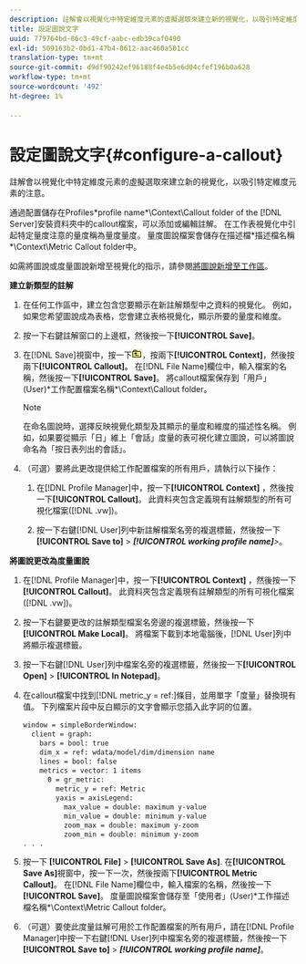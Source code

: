 ```yaml
---
description: 註解會以視覺化中特定維度元素的虛擬選取來建立新的視覺化，以吸引特定維度元素的注意。
title: 設定圖說文字
uuid: 779764bd-86c3-49cf-aabc-edb39caf0490
exl-id: 509163b2-0bd1-47b4-8612-aac460a501cc
translation-type: tm+mt
source-git-commit: d9df90242ef96188f4e4b5e6d04cfef196b0a628
workflow-type: tm+mt
source-wordcount: '492'
ht-degree: 1%

---
```


# 設定圖說文字{#configure-a-callout}

註解會以視覺化中特定維度元素的虛擬選取來建立新的視覺化，以吸引特定維度元素的注意。

通過配置儲存在Profiles\*profile name*\Context\Callout folder of the [!DNL Server]安裝資料夾中的callout檔案，可以添加或編輯註解。 在工作表視覺化中引起特定量度注意的量度稱為量度量度。 量度圖說檔案會儲存在描述檔\*描述檔名稱*\Context\Metric Callout folder中。

如需將圖說或度量圖說新增至視覺化的指示，請參閱[將圖說新增至工作區](../../../home/c-get-started/c-vis/c-call-wkspc.md#concept-212b09e763044d938987b4a9c658adc0)。

**建立新類型的註解**

1. 在任何工作區中，建立包含您要顯示在新註解類型中之資料的視覺化。 例如，如果您希望圖說成為表格，您會建立表格視覺化，顯示所要的量度和維度。
1. 按一下右鍵註解窗口的上邊框，然後按一下&#x200B;**[!UICONTROL Save]**。
1. 在[!DNL Save]視窗中，按一下![](assets/btn_folder_up.png)，按兩下&#x200B;**[!UICONTROL Context]**，然後按兩下&#x200B;**[!UICONTROL Callout]**。 在[!DNL File Name]欄位中，輸入檔案的名稱，然後按一下&#x200B;**[!UICONTROL Save]**。 將callout檔案保存到「用戶」(User)\*工作配置檔案名稱*\Context\Callout folder。

   >[!NOTE]
   >
   >在命名圖說時，選擇反映視覺化類型及其顯示的量度和維度的描述性名稱。 例如，如果要從顯示「日」維上「會話」度量的表可視化建立圖說，可以將圖說命名為「按日表列出的會話」。

1. （可選）要將此更改提供給工作配置檔案的所有用戶，請執行以下操作：

   1. 在[!DNL Profile Manager]中，按一下&#x200B;**[!UICONTROL Context]** ，然後按一下&#x200B;**[!UICONTROL Callout]**。 此資料夾包含定義現有註解類型的所有可視化檔案([!DNL .vw])。

   1. 按一下右鍵[!DNL User]列中新註解檔案名旁的複選標籤，然後按一下&#x200B;**[!UICONTROL Save to]** > ***[!UICONTROL working profile name]**>*。

**將圖說更改為度量圖說**

1. 在[!DNL Profile Manager]中，按一下&#x200B;**[!UICONTROL Context]** ，然後按一下&#x200B;**[!UICONTROL Callout]**。 此資料夾包含定義現有註解類型的所有可視化檔案([!DNL .vw])。

1. 按一下右鍵要更改的註解類型檔案名旁邊的複選標籤，然後按一下&#x200B;**[!UICONTROL Make Local]**。 將檔案下載到本地電腦後，[!DNL User]列中將顯示複選標籤。

1. 按一下右鍵[!DNL User]列中檔案名旁的複選標籤，然後按一下&#x200B;**[!UICONTROL Open]** > **[!UICONTROL In Notepad]**。

1. 在callout檔案中找到[!DNL metric_y = ref:]條目，並用單字「度量」替換現有值。 下列檔案片段中反白顯示的文字會顯示您插入此字詞的位置。

   ```
   window = simpleBorderWindow: 
     client = graph: 
       bars = bool: true
       dim_x = ref: wdata/model/dim/dimension name
       lines = bool: false
       metrics = vector: 1 items
         0 = gr_metric: 
           metric_y = ref: Metric
           yaxis = axisLegend: 
             max_value = double: maximum y-value
             min_value = double: minimum y-value
             zoom_max = double: maximum y-zoom
             zoom_min = double: minimum y-zoom
   . . . 
   ```

1. 按一下 **[!UICONTROL File]** > **[!UICONTROL Save As]**. 在&#x200B;**[!UICONTROL Save As]**&#x200B;視窗中，按一下一次，然後按兩下&#x200B;**[!UICONTROL Metric Callout]**。 在[!DNL File Name]欄位中，輸入檔案的名稱，然後按一下&#x200B;**[!UICONTROL Save]**。 度量圖說檔案會儲存至「使用者」(User)\*工作描述檔名稱*\Context\Metric Callout folder。

1. （可選）要使此度量註解可用於工作配置檔案的所有用戶，請在[!DNL Profile Manager]中按一下右鍵[!DNL User]列中檔案名旁的複選標籤，然後按一下&#x200B;**[!UICONTROL Save to]** > ***[!UICONTROL working profile name]***。
